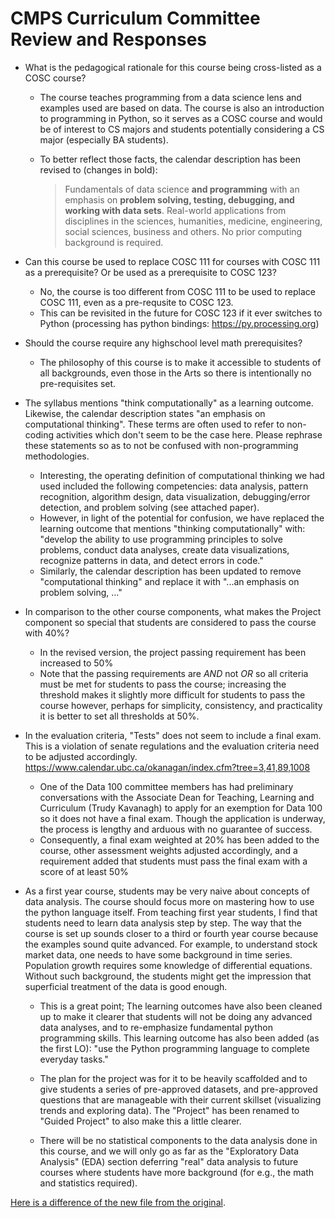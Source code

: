 # CMPS Curriculum Committee Review and Responses

- What is the pedagogical rationale for this course being cross-listed as a COSC course?

	- The course teaches programming from a data science lens and examples used are based on data. The course is also an introduction to programming in Python, so it serves as a COSC course and would be of interest to CS majors and students potentially considering a CS major (especially BA students).
    - To better reflect those facts, the calendar description has been revised to (changes in bold):

		> Fundamentals of data science **and programming** with an emphasis on **problem solving, testing, debugging, and working with data sets**. Real-world applications from disciplines in the sciences, humanities, medicine, engineering, social sciences, business and others. No prior computing background is required.

- Can this course be used to replace COSC 111 for courses with COSC 111 as a prerequisite? Or be used as a prerequisite to COSC 123?

	- No, the course is too different from COSC 111 to be used to replace COSC 111, even as a pre-requsite to COSC 123. 
	- This can be revisited in the future for COSC 123 if it ever switches to Python (processing has python bindings: https://py.processing.org)

- Should the course require any highschool level math prerequisites?

	- The philosophy of this course is to make it accessible to students of all backgrounds, even those in the Arts so there is intentionally no pre-requisites set.

- The syllabus mentions "think computationally" as a learning outcome. Likewise, the calendar description states "an emphasis on computational thinking". These terms are often used to refer to non-coding activities which don't seem to be the case here. Please rephrase these statements so as to not be confused with non-programming methodologies.

	- Interesting, the operating definition of computational thinking we had used included the following competencies: data analysis, pattern recognition, algorithm design, data visualization, debugging/error detection, and problem solving (see attached paper).
	- However, in light of the potential for confusion, we have replaced the learning outcome that mentions "thinking computationally" with: "develop the ability to use programming principles to solve problems, conduct data analyses, create data visualizations, recognize patterns in data, and detect errors in code."
	- Similarly, the calendar description has been updated to remove "computational thinking" and replace it with "...an emphasis on problem solving, ..."

- In comparison to the other course components, what makes the Project component so special that students are considered to pass the course with 40%?

	- In the revised version, the project passing requirement has been increased to 50%
	- Note that the passing requirements are *AND* not *OR* so all criteria must be met for students to pass the course; increasing the threshold makes it slightly more difficult for students to pass the course however, perhaps for simplicity, consistency, and practicality it is better to set all thresholds at 50%.

- In the evaluation criteria, "Tests" does not seem to include a final exam. This is a violation of senate regulations and the evaluation criteria need to be adjusted accordingly.
https://www.calendar.ubc.ca/okanagan/index.cfm?tree=3,41,89,1008

	- One of the Data 100 committee members has had preliminary conversations with the Associate Dean for Teaching, Learning and Curriculum (Trudy Kavanagh) to apply for an exemption for Data 100 so it does not have a final exam. Though the application is underway, the process is lengthy and arduous with no guarantee of success.
	- Consequently, a final exam weighted at 20% has been added to the course, other assessment weights adjusted accordingly, and a requirement added that students must pass the final exam with a score of at least 50%

- As a first year course, students may be very naive about concepts of data analysis. The course should focus more on mastering how to use the python language itself. From teaching first year students, I find that students need to learn data analysis step by step. The way that the course is set up sounds closer to a third or fourth year course because the examples sound quite advanced. For example, to understand stock market data, one needs to have some background in time series. Population growth requires some knowledge of differential equations. Without such background, the students might get the impression that superficial treatment of the data is good enough. 

	- This is a great point; The learning outcomes have also been cleaned up to make it clearer that students will not be doing any advanced data analyses, and to re-emphasize fundamental python programming skills. This learning outcome has also been added (as the first LO): "use the Python programming language to complete everyday tasks."

	- The plan for the project was for it to be heavily scaffolded and to give students a series of pre-approved datasets, and pre-approved questions that are manageable with their current skillset (visualizing trends and exploring data). The "Project" has been renamed to "Guided Project" to also make this a little clearer.

	- There will be no statistical components to the data analysis done in this course, and we will only go as far as the "Exploratory Data Analysis" (EDA) section deferring "real" data analysis to future courses where students have more background (for e.g., the math and statistics required).


[Here is a difference of the new file from the original](https://github.com/ubco-cmps/constructing_data100/compare/bc55e89..56df2ab?diff=unified&short_path=b335630#diff-b335630551682c19a781afebcf4d07bf978fb1f8ac04c6bf87428ed5106870f5).